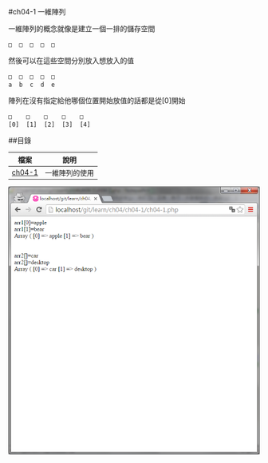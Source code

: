 #ch04-1 一維陣列


一維陣列的概念就像是建立一個一排的儲存空間

	□  □  □  □  □  

然後可以在這些空間分別放入想放入的值

	□  □  □  □  □  
	a  b  c  d  e
	
陣列在沒有指定給他哪個位置開始放值的話都是從[0]開始

	□    □    □    □    □  
	[0]  [1]  [2]  [3]  [4]
  





##目錄

|檔案                                        |說明                                         |
|--------------------------------------------|---------------------------------------------|
|[ch04-1](ch04-1.php)                        |一維陣列的使用                               |

![result](ch04-1.png)